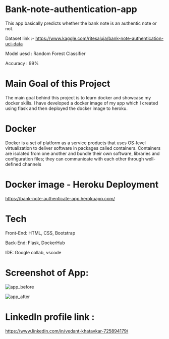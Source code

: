 # Bank-note-authentication-app
This app basically predicts whether the bank note is an authentic note or not.

Dataset link :- https://www.kaggle.com/ritesaluja/bank-note-authentication-uci-data

Model uesd : Random Forest Classifier

Accuracy : 99%

# Main Goal of this Project

The main goal behind this project is to learn docker and showcase my docker skills. I have developed a docker image of my app which I created using flask and then deployed the docker image to heroku.

# Docker

Docker is a set of platform as a service products that uses OS-level virtualization to deliver software in packages called containers. Containers are isolated from one another and bundle their own software, libraries and configuration files; they can communicate with each other through well-defined channels

# Docker image - Heroku Deployment

https://bank-note-authenticate-app.herokuapp.com/

# Tech

Front-End: HTML, CSS, Bootstrap

Back-End: Flask, DockerHub

IDE: Google collab, vscode

# Screenshot of App:

![app_before](https://user-images.githubusercontent.com/68839745/129402168-6dbd65fe-95cf-4434-941a-4f49bdc4c8c3.PNG)


![app_after](https://user-images.githubusercontent.com/68839745/129402197-d2865259-7743-4e44-8f98-300b3adf7b9b.PNG)

# LinkedIn profile link :

https://www.linkedin.com/in/vedant-khatavkar-725894179/
